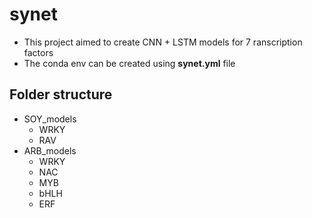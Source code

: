 # synet


* This project aimed to create CNN + LSTM models for 7 ranscription factors
* The conda env can be created using **synet.yml** file 


## Folder structure

* SOY_models
  * WRKY
  * RAV
* ARB_models
  * WRKY
  * NAC
  * MYB
  * bHLH
  * ERF


